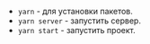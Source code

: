- `yarn` - для установки пакетов.
- `yarn server` - запустить сервер.
- `yarn start` - запустить проект.
